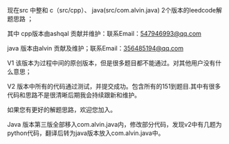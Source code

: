 现在src 中整和 c（src/cpp）、 java(src/com.alvin.java) 2个版本的leedcode解题思路 ；

其中
cpp版本由ashqal 贡献并维护：联系Email：547946993@qq.com

java 版本由alvin 贡献及维护；联系Email：356485194@qq.com

V1 该版本为过程中间的原创版本，但是很多题目都不能通过。对其他用户没有什么意思；

V2 版本中所有的代码通过测试，并提交成功。包含所有的151到题目.其中有很多代码和思路不是很清晰后期我会持续跟新和维护。

如果您有更好的解题思路，欢迎您加入。

Java 版本第三版全部移入com.alvin.java内，修改部分代码，发现v2中有几题为python代码，翻译后转为java版本放入com.alvin.java中。
